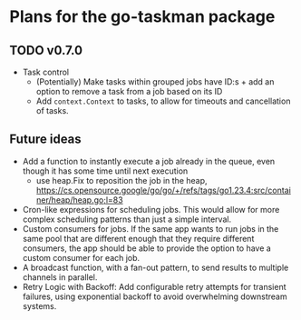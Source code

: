 # Plans for the go-taskman package

## TODO v0.7.0

- Task control
  - (Potentially) Make tasks within grouped jobs have ID:s + add an option to remove a task from a job based on its ID
  - Add `context.Context` to tasks, to allow for timeouts and cancellation of tasks.

## Future ideas

- Add a function to instantly execute a job already in the queue, even though it has some time until next execution
  - use heap.Fix to reposition the job in the heap, https://cs.opensource.google/go/go/+/refs/tags/go1.23.4:src/container/heap/heap.go;l=83
- Cron-like expressions for scheduling jobs. This would allow for more complex scheduling patterns than just a simple interval.
- Custom consumers for jobs. If the same app wants to run jobs in the same pool that are different enough that they require different consumers, the app should be able to provide the option to have a custom consumer for each job.
- A broadcast function, with a fan-out pattern, to send results to multiple channels in parallel.
- Retry Logic with Backoff: Add configurable retry attempts for transient failures, using exponential backoff to avoid overwhelming downstream systems.
